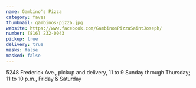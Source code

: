 ```yaml
---
name: Gambino's Pizza
category: faves
thumbnail: gambinos-pizza.jpg
website: https://www.facebook.com/GambinosPizzaSaintJoseph/
number: (816) 232-0043
pickup: true
delivery: true
masks: false
masked: false
---
```

5248 Frederick Ave., pickup and delivery, 11 to 9 Sunday through Thursday; 11 to 10 p.m., Friday & Saturday